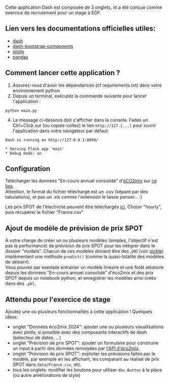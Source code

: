 Cette application Dash est composée de 3 onglets, et a été conçue comme exercice de recrutement pour un stage à EDF.

## Lien vers les documentations officielles utiles:
- [dash](https://dash.plotly.com/)
- [dash-bootstrap-components](https://www.dash-bootstrap-components.com/)
- [plotly](https://plotly.com/)
- [pandas](https://pandas.pydata.org/)


## Comment lancer cette application ?
1. Assurez-vous d'avoir les dépendances (cf requirements.txt) dans votre environnement python
2. Depuis un terminal, exécutez la commande suivante pour lancer l'application :
```
python main.py
```
4. Le message ci-dessous doit s'afficher dans la console.
Faites un Ctrl+Click sur (ou copiez-collez) le lien `http://127.[...]` pour ouvrir l'application dans votre navigateur par défaut:
```
Dash is running on http://127.0.0.1:8050/

* Serving Flask app 'main'
* Debug mode: on
```

## Configuration
Télécharger les données "En-cours annuel consolidé" d'[éCO2mix](https://www.rte-france.com/eco2mix/la-production-delectricite-par-filiere) sur [ce lien](https://www.rte-france.com/eco2mix/telecharger-les-indicateurs). \
Attention, le format du fichier téléchargé est un .csv (séparé par des tabulations), et pas un .xls comme l'extension le laisse penser... :)

Les prix SPOT de l'électricité peuvent être téléchargés [ici](https://ember-energy.org/data/european-wholesale-electricity-price-data/).
Choisir "hourly", puis récupérer le fichier "France.csv"

## Ajout de modèle de prévision de prix SPOT
A votre charge de créer un ou plusieurs modèles (simples, l'objectif n'est pas la performance) de prévision de prix SPOT pour les intégrer dans le dossier "models". Chacun de ces modèles doivent être des .pkl (voir [pickle](https://docs.python.org/3/library/pickle.html)) implémentant une méthode `predict()` (comme la quasi-totalité des modèles de sklearn). \
Vous pouvez par exemple entraîner un modèle linéaire et une forêt aléatoire depuis les données "En-cours annuel consolidé" d'éco2mix et des prix SPOT depuis un notebook python, et enregistrer les modèles ainsi créés dans des `.pkl`.

## Attendu pour l'exercice de stage
Ajoutez une ou plusieurs fonctionnalités à cette application ! Quelques idées:
- onglet "Données éco2mix 2024": ajouter une ou plusieurs visualisations avec plotly, si possible avec des composants interactifs de dash (sélecteur de dates, ...)
- onglet "Prévision de prix SPOT": ajouter un formulaire pour construire un input à partir des données renvoyées par [l'API d'éco2mix](https://odre.opendatasoft.com/explore/dataset/eco2mix-national-tr/api/?disjunctive.nature).
- onglet "Prévision de prix SPOT": exploiter les prévisions faites par le modèle, par exemple en les affichant, les comparant au réalisé de prix SPOT dans `data/France.csv`, etc.
- tous les onglets: modifier les boutons pour utiliser `dbc.Button` à la place (ou autre améliorations de style)
